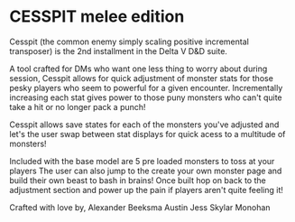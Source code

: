 # CESSPIT melee edition

Cesspit (the common enemy simply scaling positive incremental transposer) is the 2nd installment in the 
Delta V D&D suite.

A tool crafted for DMs who want one less thing to worry about during session, Cesspit allows for quick
adjustment of monster stats for those pesky players who seem to powerful for a given encounter. 
Incrementally increasing each stat gives power to those puny monsters who can't quite take a hit or no
longer pack a punch!

Cesspit allows save states for each of the monsters you've adjusted and let's the user swap between stat
displays for quick acess to a multitude of monsters!

Included with the base model are 5 pre loaded monsters to toss at your players The user can also jump
to the create your own monster page and build their own beast to bash in brains! Once built hop on back 
to the adjustment section and power up the pain if players aren't quite feeling it!

Crafted with love by,
Alexander Beeksma
Austin Jess
Skylar Monohan

